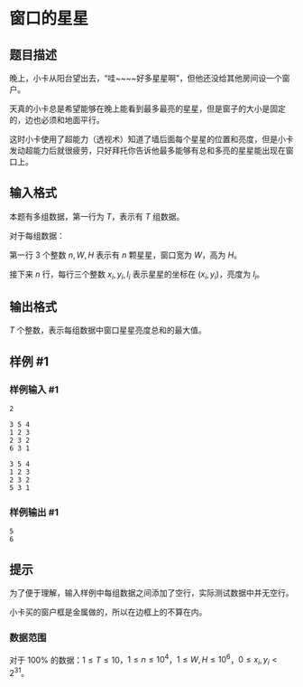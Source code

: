 # 窗口的星星

## 题目描述

晚上，小卡从阳台望出去，“哇~~~~好多星星啊”，但他还没给其他房间设一个窗户。   

天真的小卡总是希望能够在晚上能看到最多最亮的星星，但是窗子的大小是固定的，边也必须和地面平行。  

这时小卡使用了超能力（透视术）知道了墙后面每个星星的位置和亮度，但是小卡发动超能力后就很疲劳，只好拜托你告诉他最多能够有总和多亮的星星能出现在窗口上。


## 输入格式

本题有多组数据，第一行为 $T$，表示有 $T$ 组数据。

对于每组数据：

第一行 $3$ 个整数 $n,W,H$ 表示有 $n$ 颗星星，窗口宽为 $W$，高为 $H$。

接下来 $n$ 行，每行三个整数 $x_i,y_i,l_i$ 表示星星的坐标在 $(x_i,y_i)$，亮度为 $l_i$。


## 输出格式

$T$ 个整数，表示每组数据中窗口星星亮度总和的最大值。


## 样例 #1

### 样例输入 #1
```
2

3 5 4
1 2 3
2 3 2
6 3 1

3 5 4
1 2 3
2 3 2
5 3 1
```

### 样例输出 #1

```
5
6
```

## 提示

为了便于理解，输入样例中每组数据之间添加了空行，实际测试数据中并无空行。

小卡买的窗户框是金属做的，所以在边框上的不算在内。

### 数据范围

对于 $100\%$ 的数据：$1\le T \le 10$，$1\le n \le 10^4$，$1\le W,H \le 10^6$，$0\le x_i,y_i < 2^{31}$。

